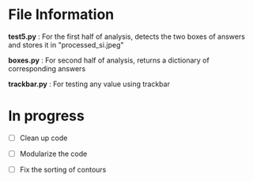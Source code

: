 # File Information
**test5.py** : For the first half of analysis, detects the two boxes of answers and stores it in "processed_si.jpeg"

**boxes.py** : For second half of analysis, returns a dictionary of corresponding answers

**trackbar.py** : For testing any value using trackbar

# In progress

- [ ] Clean up code
- [ ] Modularize the code
- [ ] Fix the sorting of contours
 

